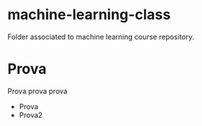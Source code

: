 # machine-learning-class
Folder associated to machine learning course repository.

# Prova 
Prova prova prova
* Prova
* Prova2
